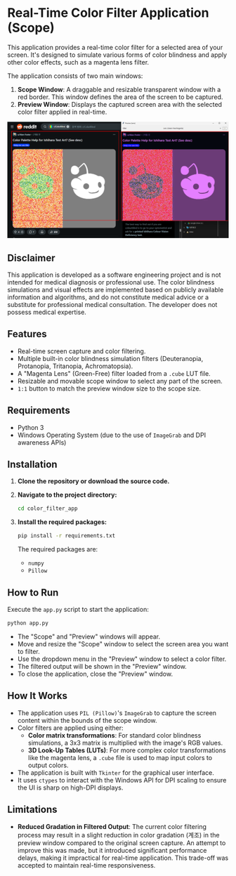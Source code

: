 # Real-Time Color Filter Application (Scope)

This application provides a real-time color filter for a selected area of your screen. It's designed to simulate various forms of color blindness and apply other color effects, such as a magenta lens filter.

The application consists of two main windows:
1.  **Scope Window**: A draggable and resizable transparent window with a red border. This window defines the area of the screen to be captured.
2.  **Preview Window**: Displays the captured screen area with the selected color filter applied in real-time.

![Application Screenshot](images/screenshot.png)

## Disclaimer

This application is developed as a software engineering project and is not intended for medical diagnosis or professional use. The color blindness simulations and visual effects are implemented based on publicly available information and algorithms, and do not constitute medical advice or a substitute for professional medical consultation. The developer does not possess medical expertise.

## Features

-   Real-time screen capture and color filtering.
-   Multiple built-in color blindness simulation filters (Deuteranopia, Protanopia, Tritanopia, Achromatopsia).
-   A "Magenta Lens" (Green-Free) filter loaded from a `.cube` LUT file.
-   Resizable and movable scope window to select any part of the screen.
-   `1:1` button to match the preview window size to the scope size.

## Requirements

-   Python 3
-   Windows Operating System (due to the use of `ImageGrab` and DPI awareness APIs)

## Installation

1.  **Clone the repository or download the source code.**

2.  **Navigate to the project directory:**
    ```bash
    cd color_filter_app
    ```

3.  **Install the required packages:**
    ```bash
    pip install -r requirements.txt
    ```
    The required packages are:
    - `numpy`
    - `Pillow`

## How to Run

Execute the `app.py` script to start the application:

```bash
python app.py
```

-   The "Scope" and "Preview" windows will appear.
-   Move and resize the "Scope" window to select the screen area you want to filter.
-   Use the dropdown menu in the "Preview" window to select a color filter.
-   The filtered output will be shown in the "Preview" window.
-   To close the application, close the "Preview" window.

## How It Works

-   The application uses `PIL (Pillow)`'s `ImageGrab` to capture the screen content within the bounds of the scope window.
-   Color filters are applied using either:
    -   **Color matrix transformations**: For standard color blindness simulations, a 3x3 matrix is multiplied with the image's RGB values.
    -   **3D Look-Up Tables (LUTs)**: For more complex color transformations like the magenta lens, a `.cube` file is used to map input colors to output colors.
-   The application is built with `Tkinter` for the graphical user interface.
-   It uses `ctypes` to interact with the Windows API for DPI scaling to ensure the UI is sharp on high-DPI displays.

## Limitations

-   **Reduced Gradation in Filtered Output**: The current color filtering process may result in a slight reduction in color gradation (계조) in the preview window compared to the original screen capture. An attempt to improve this was made, but it introduced significant performance delays, making it impractical for real-time application. This trade-off was accepted to maintain real-time responsiveness.